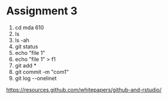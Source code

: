 # Assignment 3
 
1. cd mda 610
2. ls
3. ls -ah
4. git status
5. echo "file 1"
6. echo "file 1" > f1
7. git add *
8. git commit -m "com1"
9. git log --onelinet

<https://resources.github.com/whitepapers/github-and-rstudio/>
